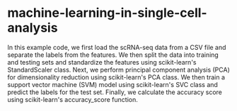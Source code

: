 # machine-learning-in-single-cell-analysis



In this example code, we first load the scRNA-seq data from a CSV file and separate the labels from the features. We then split the data into training and testing sets and standardize the features using scikit-learn's StandardScaler class. Next, we perform principal component analysis (PCA) for dimensionality reduction using scikit-learn's PCA class. We then train a support vector machine (SVM) model using scikit-learn's SVC class and predict the labels for the test set. Finally, we calculate the accuracy score using scikit-learn's accuracy_score function.

<a href="https://github.com/jlchen5/machine-learning-in-single-cell-analysis/blob/main/pdf/Deep%20Learning%20Cheat%20Sheet-Hacker%20Noon.pdf" class="image fit"><img src="images/marr_pic.jpg" alt=""></a>
